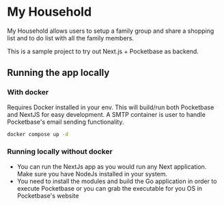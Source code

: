 # My Household

My Household allows users to setup a family group and share a shopping list and to do list with all the family members.

This is a sample project to try out Next.js + Pocketbase as backend.

## Running the app locally

### With docker
Requires Docker installed in your env. This will build/run both Pocketbase and NextJS for easy development. A SMTP container is user to handle Pocketbase's email sending functionality. 

```bash
docker compose up -d
```

### Running locally without docker
- You can run the NextJs app as you would run any Next application. Make sure you have NodeJs installed in  your system.
- You need to install the modules and build the Go application in order to execute Pocketbase or you can grab the executable for you OS in Pocketbase's website
